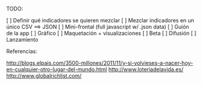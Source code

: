TODO:

[ ] Definir qué indicadores se quieren mezclar
[ ] Mezclar indicadores en un único CSV ==> JSON
[ ] Mini-frontal (full javascript w/ .json data)
[ ] Guión de la app
[ ] Gráfico
[ ] Maquetación + visualizaciones
[ ] Beta
[ ] Difusión
[ ] Lanzamiento


Referencias:

http://blogs.elpais.com/3500-millones/2011/11/y-si-volvieses-a-nacer-hoy-en-cualquier-otro-lugar-del-mundo.html
http://www.loteriadelavida.es/
http://www.globalrichlist.com/
